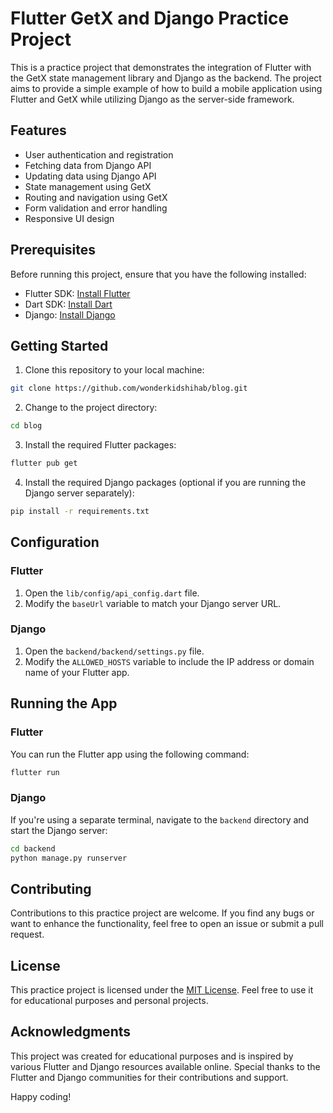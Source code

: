 # Flutter GetX and Django Practice Project

This is a practice project that demonstrates the integration of Flutter with the GetX state management library and Django as the backend. The project aims to provide a simple example of how to build a mobile application using Flutter and GetX while utilizing Django as the server-side framework.

## Features

- User authentication and registration
- Fetching data from Django API
- Updating data using Django API
- State management using GetX
- Routing and navigation using GetX
- Form validation and error handling
- Responsive UI design

## Prerequisites

Before running this project, ensure that you have the following installed:

- Flutter SDK: [Install Flutter](https://flutter.dev/docs/get-started/install)
- Dart SDK: [Install Dart](https://dart.dev/get-dart)
- Django: [Install Django](https://www.djangoproject.com/download/)

## Getting Started

1. Clone this repository to your local machine:

```bash
git clone https://github.com/wonderkidshihab/blog.git
```

2. Change to the project directory:

```bash
cd blog
```

3. Install the required Flutter packages:

```bash
flutter pub get
```

4. Install the required Django packages (optional if you are running the Django server separately):

```bash
pip install -r requirements.txt
```

## Configuration

### Flutter

1. Open the `lib/config/api_config.dart` file.
2. Modify the `baseUrl` variable to match your Django server URL.

### Django

1. Open the `backend/backend/settings.py` file.
2. Modify the `ALLOWED_HOSTS` variable to include the IP address or domain name of your Flutter app.

## Running the App

### Flutter

You can run the Flutter app using the following command:

```bash
flutter run
```

### Django

If you're using a separate terminal, navigate to the `backend` directory and start the Django server:

```bash
cd backend
python manage.py runserver
```

## Contributing

Contributions to this practice project are welcome. If you find any bugs or want to enhance the functionality, feel free to open an issue or submit a pull request.

## License

This practice project is licensed under the [MIT License](LICENSE). Feel free to use it for educational purposes and personal projects.

## Acknowledgments

This project was created for educational purposes and is inspired by various Flutter and Django resources available online. Special thanks to the Flutter and Django communities for their contributions and support.

Happy coding!
